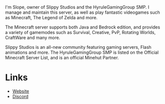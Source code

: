 I'm Slope, owner of Slippy Studios and the HyruleGamingGroup SMP. I manage and maintain this server, as well as play fantastic videogames such as Minecraft, The Legend of Zelda and more.

The Minecraft server supports both Java and Bedrock edition, and provides a variety of gamemodes such as Survival, Creative, PvP, Rotating Worlds, CraftWare and many more.

Slippy Studios is an all-new community featuring gaming servers, Flash animations and more.
The HyruleGamingGroup SMP is listed on the Official Minecraft Server List, and is an official Minehut Partner.

# Links  
- [Website](https://slippystudios.com)
- [Discord](https://discord.gg/KnfGTYbK3D)
